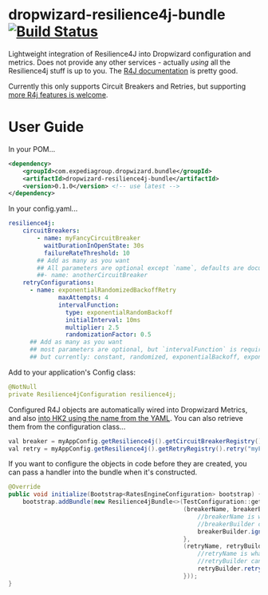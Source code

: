 dropwizard-resilience4j-bundle [![Build Status][build-icon]][build-link]
==============================
                        
[build-icon]: https://travis-ci.org/homeaway/dropwizard-resilience4j-bundle.svg?branch=master
[build-link]: https://travis-ci.org/homeaway/dropwizard-resilience4j-bundle


Lightweight integration of Resilience4J into Dropwizard configuration and metrics. Does not provide any other services - actually _using_
all the Resilience4j stuff is up to you. The [R4J documentation](https://resilience4j.readme.io/docs) is pretty good.

Currently this only supports Circuit Breakers and Retries, but supporting [more R4j features is welcome](http://resilience4j.github.io/resilience4j/#_usage_guide).

User Guide
==============================

In your POM...
```xml
<dependency>
    <groupId>com.expediagroup.dropwizard.bundle</groupId>
    <artifactId>dropwizard-resilience4j-bundle</artifactId>
    <version>0.1.0</version> <!-- use latest -->
</dependency>
```

In your config.yaml...
```yaml
resilience4j:
    circuitBreakers:
        - name: myFancyCircuitBreaker
          waitDurationInOpenState: 30s
          failureRateThreshold: 10
        ## Add as many as you want
        ## All parameters are optional except `name`, defaults are documented in CircuitBreakerConfiguration.java
        ##- name: anotherCircuitBreaker
    retryConfigurations:
      - name: exponentialRandomizedBackoffRetry
              maxAttempts: 4
              intervalFunction:
                type: exponentialRandomBackoff
                initialInterval: 10ms
                multiplier: 2.5
                randomizationFactor: 0.5
      ## Add as many as you want
      ## most parameters are optional, but `intervalFunction` is required. Several are available, see `IntervalFunctionFactory` for full list, 
      ## but currently: constant, randomized, exponentialBackoff, exponentialRandomBackoff
```

Add to your application's Config class:
```yaml
@NotNull
private Resilience4jConfiguration resilience4j;
```

Configured R4J objects are automatically wired into Dropwizard Metrics, and also [into HK2 using the name from the YAML](src/main/java/com/homeaway/dropwizard/bundle/resilience4j/Resilience4jBundle.java#L93).
You can also retrieve them from the configuration class...

```java
val breaker = myAppConfig.getResilience4j().getCircuitBreakerRegistry().circuitBreaker("myFancyCircuitBreaker");
val retry = myAppConfig.getResilience4j().getRetryRegistry().retry("myFancyRetry");
```

If you want to configure the objects in code before they are created, you can pass a handler into the bundle when it's constructed.
```java
@Override
public void initialize(Bootstrap<RatesEngineConfiguration> bootstrap) {
    bootstrap.addBundle(new Resilience4jBundle<>(TestConfiguration::getResilience4j,
                                                 (breakerName, breakerBuilder) -> {
                                                     //breakerName is what was configured in YAML
                                                     //breakerBuilder can be modified as desired
                                                     breakerBuilder.ignoreExceptions(IOException.class);
                                                 },
                                                 (retryName, retryBuilder) -> {
                                                     //retryName is what was configured in YAML
                                                     //retryBuilder can be modified as desired
                                                     retryBuilder.retryOnResult(myRetryPredicate);
                                                 }));
}
```
